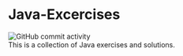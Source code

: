 # Java-Excercises
![GitHub commit activity](https://img.shields.io/github/commit-activity/m/Pwnerz/Java-Excercises)<br>
This is a collection of Java exercises and solutions. 
